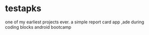 # testapks

one of my earliest projects ever. a simple report card app ,ade during coding blocks android bootcamp
